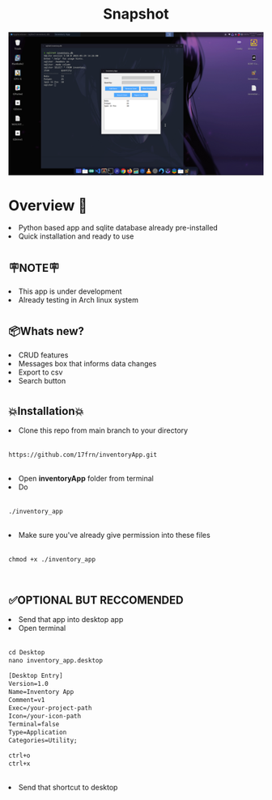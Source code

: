 # <h1 align="center">Snapshot</h1>
![Screenshot](Screenshot_2025-06-02_16-45-59.png)

# <h1>Overview 👀</h1>
<li>Python based app and sqlite database already pre-installed</li>
<li>Quick installation and ready to use</li>

# <h2>🪧NOTE🪧</h2>
<li>This app is under development</li>
<li>Already testing in Arch linux system</li>

# <h2>📦Whats new?</h2>
<li>CRUD features</li>
<li>Messages box that informs data changes</li>
<li>Export to csv</li>
<li>Search button</li>

# <h2>💥Installation💥</h2>
<li>Clone this repo from main branch to your directory</li>
</br>

```
https://github.com/17frn/inventoryApp.git
```

</br>
<li>Open <b>inventoryApp</b> folder from terminal</li>
<li>Do</li>
</br>

```
./inventory_app
```
</br>
<li>Make sure you've already give permission into these files</li>
</br>

```
chmod +x ./inventory_app
```
</br>
<h2>✅OPTIONAL BUT RECCOMENDED</h2>
<li>Send that app into desktop app</li>
<li>Open terminal</li>
</br>

```
cd Desktop
nano inventory_app.desktop
```
```
[Desktop Entry]
Version=1.0
Name=Inventory App
Comment=v1
Exec=/your-project-path
Icon=/your-icon-path
Terminal=false
Type=Application
Categories=Utility;
```
```
ctrl+o
ctrl+x
```

</br>
<li>Send that shortcut to desktop</li>
